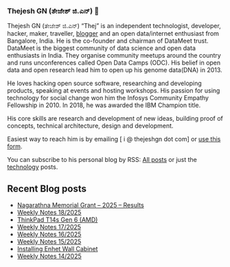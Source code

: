 ### Thejesh GN (ತೇಜೇಶ್ ಜಿ.ಎನ್) 👋

Thejesh GN (ತೇಜೇಶ್ ಜಿ.ಎನ್) “Thej” is an independent technologist, developer, hacker, maker, traveller, [blogger](https://thejeshgn.com/) and an open data/internet enthusiast from Bangalore, India. He is the co-founder and chairman of DataMeet trust. DataMeet is the biggest community of data science and open data enthusiasts in India. They organise community meetups around the country and runs unconferences called Open Data Camps (ODC). His belief in open data and open research lead him to open up his genome data(DNA) in 2013.

He loves hacking open source software, researching and developing products, speaking at events and hosting workshops. His passion for using technology for social change won him the Infosys Community Empathy Fellowship in 2010. In 2018, he was awarded the IBM Champion title.

His core skills are research and development of new ideas, building proof of concepts, technical architecture, design and development.

Easiest way to reach him is by emailing [ i @ thejeshgn dot com] or [use this form](https://thejeshgn.com/contact/).

You can subscribe to his personal blog by RSS: [All posts](https://feeds.thejeshgn.com/thejeshgn) or just the [technology](https://feeds.thejeshgn.com/technology) posts.

## Recent Blog posts
<!-- BLOG-POST-LIST:START -->
- [Nagarathna Memorial Grant – 2025 – Results](https://thejeshgn.com/2025/05/07/nagarathna-memorial-grant-2025-results/)
- [Weekly Notes 18/2025](https://thejeshgn.com/2025/05/03/weekly-notes-18-2025/)
- [ThinkPad T14s Gen 6 &lpar;AMD&rpar;](https://thejeshgn.com/2025/04/28/thinkpad-t14s-gen-6-amd/)
- [Weekly Notes 17/2025](https://thejeshgn.com/2025/04/25/weekly-notes-17-2025/)
- [Weekly Notes 16/2025](https://thejeshgn.com/2025/04/18/weekly-notes-16-2025/)
- [Weekly Notes 15/2025](https://thejeshgn.com/2025/04/11/weekly-notes-15-2025/)
- [Installing Enhet Wall Cabinet](https://thejeshgn.com/2025/04/06/installing-enhet-wall-cabinet/)
- [Weekly Notes 14/2025](https://thejeshgn.com/2025/04/04/weekly-notes-14-2025/)
<!-- BLOG-POST-LIST:END -->
